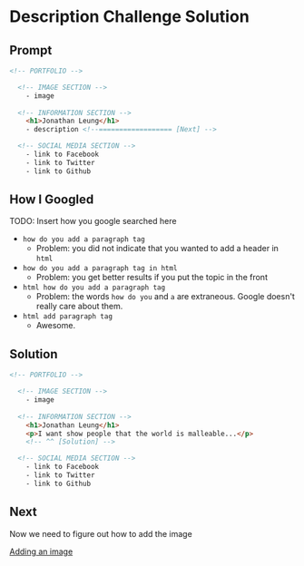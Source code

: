 # Description Challenge Solution

## Prompt

```html
<!-- PORTFOLIO -->

  <!-- IMAGE SECTION -->
    - image
  
  <!-- INFORMATION SECTION -->
    <h1>Jonathan Leung</h1> 
    - description <!--================== [Next] -->

  <!-- SOCIAL MEDIA SECTION -->
    - link to Facebook
    - link to Twitter
    - link to Github
```

## How I Googled

TODO: Insert how you google searched here

- `how do you add a paragraph tag`
    - Problem: you did not indicate that you wanted to add a header in `html`
- `how do you add a paragraph tag in html`
    - Problem: you get better results if you put the topic in the front
- `html how do you add a paragraph tag`
    - Problem: the words `how do you` and `a` are extraneous. Google doesn't really care about them.
- `html add paragraph tag`
    - Awesome.

## Solution

```html
<!-- PORTFOLIO -->

  <!-- IMAGE SECTION -->
    - image
  
  <!-- INFORMATION SECTION -->
    <h1>Jonathan Leung</h1> 
    <p>I want show people that the world is malleable...</p>
    <!-- ^^ [Solution] -->

  <!-- SOCIAL MEDIA SECTION -->
    - link to Facebook
    - link to Twitter
    - link to Github
```

## Next

Now we need to figure out how to add the image

[Adding an image](image_challenge.md)